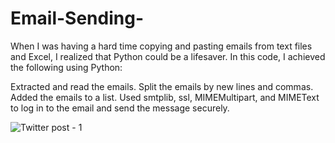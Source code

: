 # Email-Sending-
When I was having a hard time copying and pasting emails from text files and Excel, I realized that Python could be a lifesaver. In this code, I achieved the following using Python:

Extracted and read the emails.
Split the emails by new lines and commas.
Added the emails to a list.
Used smtplib, ssl, MIMEMultipart, and MIMEText to log in to the email and send the message securely.


![Twitter post - 1](https://github.com/ReemaAlharbi01/Email-Sending-/assets/122248897/aa2db181-dd03-4ce3-b0de-da9c83539eb4)
